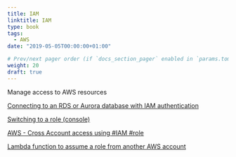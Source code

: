 ```yaml
---
title: IAM
linktitle: IAM
type: book
tags:
  - AWS
date: "2019-05-05T00:00:00+01:00"

# Prev/next pager order (if `docs_section_pager` enabled in `params.toml`)
weight: 20
draft: true
---
```


Manage access to AWS resources

<!--more-->

[Connecting to an RDS or Aurora database with IAM authentication](https://www.capside.com/labs/rds-aurora-database-with-iam-authentication/)

[Switching to a role (console)](https://docs.aws.amazon.com/IAM/latest/UserGuide/id_roles_use_switch-role-console.html)

[AWS - Cross Account access using #IAM #role](https://www.youtube.com/watch?v=n1r9Fp7GKvk)

[Lambda function to assume a role from another AWS account](https://aws.amazon.com/premiumsupport/knowledge-center/lambda-function-assume-iam-role/)
